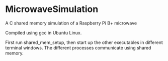 # MicrowaveSimulation
A C shared memory simulation of a Raspberry Pi B+ microwave


Compiled using gcc in Ubuntu Linux.

First run shared_mem_setup, then start up the other executables
in different terminal windows.  The different processes communicate
using shared memory.